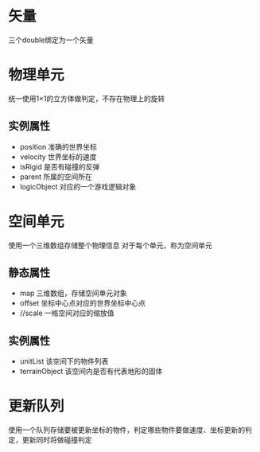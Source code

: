# 矢量
三个double绑定为一个矢量
# 物理单元
统一使用1×1的立方体做判定，不存在物理上的旋转
## 实例属性
 - position 准确的世界坐标
 - velocity 世界坐标的速度
 - isRigid 是否有碰撞的反弹
 - parent 所属的空间所在
 - logicObject 对应的一个游戏逻辑对象
# 空间单元
使用一个三维数组存储整个物理信息
对于每个单元，称为空间单元
## 静态属性
 - map 三维数组，存储空间单元对象
 - offset 坐标中心点对应的世界坐标中心点
 - //scale 一格空间对应的缩放值
## 实例属性
 - unitList 该空间下的物件列表
 - terrainObject 该空间内是否有代表地形的固体
# 更新队列
使用一个队列存储要被更新坐标的物件，判定哪些物件要做速度、坐标更新的判定，更新同时将做碰撞判定